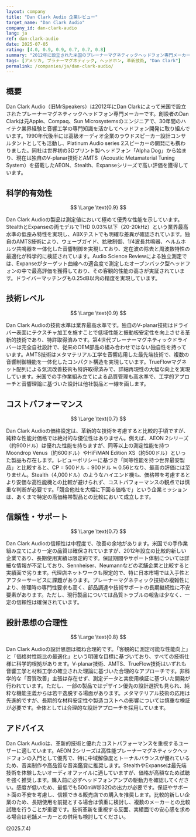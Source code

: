 ```yaml
---
layout: company
title: "Dan Clark Audio 企業レビュー"
target_name: "Dan Clark Audio"
company_id: dan-clark-audio
lang: ja
ref: dan-clark-audio
date: 2025-07-05
rating: [4.0, 0.9, 0.9, 0.7, 0.7, 0.8]
summary: "2012年に設立された米国のプレーナーマグネティックヘッドフォン専門メーカー。独自のV-planar技術とAMTSにより業界最高水準の低歪み特性を実現。技術革新に優れ、同価格帯での性能は高いものの、より安価で同等性能を持つ競合製品も存在するため、コストパフォーマンスは絶対的ではありません。"
tags: [アメリカ, プラナーマグネティック, ヘッドホン, 革新技術, "Dan Clark"]
permalink: /companies/ja/dan-clark-audio/
---
```


## 概要

Dan Clark Audio（旧MrSpeakers）は2012年にDan Clarkによって米国で設立されたプレーナーマグネティックヘッドフォン専門メーカーです。創設者のDan Clarkは元Apple、Compaq、Sun Microsystemsのエンジニアで、30年間のハイテク業界経験と音響工学の専門知識を活かしてヘッドフォン開発に取り組んでいます。1990年代後半には高級オーディオ企業のラウドスピーカー設計コンサルタントとしても活動し、Platinum Audio series 2スピーカーの開発にも携わりました。同社は世界初の3Dプリント製ヘッドフォン「Alpha Dog」から始まり、現在は独自のV-planar技術とAMTS（Acoustic Metamaterial Tuning System）を搭載したAEON、Stealth、Expanseシリーズで高い評価を獲得しています。

## 科学的有効性

$$ \Large \text{0.9} $$

Dan Clark Audioの製品は測定値において極めて優秀な性能を示しています。StealthとExpanseの両モデルでTHD 0.03%以下（20-20kHz）という業界最高水準の低歪み特性を実現し、ABXテストでも明確な差異が確認されています。独自のAMTS技術により、ウェーブガイド、拡散制御、1/4波長共鳴器、ヘルムホルツ共鳴器を一体化した音響制御を実現しており、定在波の除去と周波数特性の最適化が科学的に検証されています。Audio Science Reviewによる独立測定では、Expanseがターゲット曲線への適合度で測定したオープンバック型ヘッドフォンの中で最高評価を獲得しており、その客観的性能の高さが実証されています。ドライバーマッチングも0.25dB以内の精度を実現しています。

## 技術レベル

$$ \Large \text{0.9} $$

Dan Clark Audioの技術水準は業界最高水準です。独自のV-planar技術はドライバー表面にテクスチャ加工を施すことで低域性能と振動板安定性を向上させる革新的技術であり、特許取得済みです。第4世代プレーナーマグネティックドライバーは完全自社設計で、従来のOEM部品の組み合わせではない独自性を持っています。AMTS技術はメタマテリアル工学を音響応用した最先端技術で、複数の音響制御機能を一体化したコンパクト構造を実現しています。TrueFlowマグネット配列による気流改善技術も特許取得済みで、詳細再現性の大幅な向上を実現しています。米国での手作業組み立てによる品質管理も高水準で、工学的アプローチと音響理論に基づいた設計は他社製品と一線を画します。

## コストパフォーマンス

$$ \Large \text{0.7} $$

Dan Clark Audioの価格設定は、革新的な技術を考慮すると比較的手頃ですが、純粋な性能対価格では絶対的な優位性はありません。例えば、AEON 2シリーズ（約900ドル）は優れた性能を持ちますが、同等以上の測定性能を持つMoondrop Venus（約600ドル）やHiFiMAN Edition XS（約500ドル）といった製品も存在します。レビューポリシーに基づき「同等性能を持つ世界最安製品」と比較すると、CP = 500ドル ÷ 900ドル ≒ 0.56となり、最高の評価には至りません。Stealth（4,000ドル）のようなハイエンド機も、価格帯を考慮するとより安価な高性能機との比較が避けられず、コストパフォーマンスの観点では慎重な判断が必要です。「競合他社を大幅に下回る価格で」という企業ミッションは、あくまで特定の高価格帯製品との比較において成立します。

## 信頼性・サポート

$$ \Large \text{0.7} $$

Dan Clark Audioの信頼性は中程度で、改善の余地があります。米国での手作業組み立てにより一定の品質は確保されていますが、2012年設立の比較的新しい企業であり、長期使用実績は限定的です。保証期間やサポート体制については詳細な情報が不足しており、Sennheiser、Neumannなどの老舗企業と比較すると実績面で劣ります。代理店ネットワークも限定的で、特に日本市場では入手性とアフターサービスに課題があります。プレーナーマグネティック技術の複雑性により、修理時の専門性要求も高く、部品調達や技術サポートの長期継続性に不安要素があります。ただし、現行製品については品質トラブルの報告は少なく、一定の信頼性は確保されています。

## 設計思想の合理性

$$ \Large \text{0.8} $$

Dan Clark Audioの設計思想は概ね合理的です。「客観的に測定可能な性能向上」と「価格対性能比の最適化」という明確な目標に基づいており、すべての技術仕様に科学的根拠があります。V-planar技術、AMTS、TrueFlow技術はいずれも音響工学と材料工学の確立された理論に基づいた合理的なアプローチです。非科学的な「音質改善」主張は存在せず、測定データと実使用検証に基づいた開発が行われています。ただし、一部の製品ではデザイン優先の設計選択も見られ、純粋な機能主義からは若干逸脱する場面があります。メタマテリアル技術の応用は先進的ですが、長期的な材料安定性や製造コストへの影響については慎重な検証が必要です。全体としては合理的な設計アプローチを採用しています。

## アドバイス

Dan Clark Audioは、革新的技術と優れたコストパフォーマンスを重視するユーザーに適しています。AEON 2シリーズは高性能プレーナーマグネティックヘッドフォンの入門として優秀で、特に中域解像度とトーナルバランスが優れているため、音楽制作や高品質な音楽鑑賞に推奨します。StealthやExpanseは最先端技術を体験したいオーディオファイルに適していますが、価格が高額なため試聴を強く推奨します。購入前に必ずヘッドフォンアンプの駆動力を確認してください。感度が低いため、最低でも500mW@32Ωの出力が必要です。保証やサポート面の不安を考慮し、信頼できる販売店での購入を推奨します。比較的新しい企業のため、長期使用を前提とする場合は慎重に検討し、複数のメーカーとの比較試聴を行うことが重要です。技術革新を重視する反面、実績面での安心感を求める場合は老舗メーカーとの併用も検討してください。

(2025.7.4)
